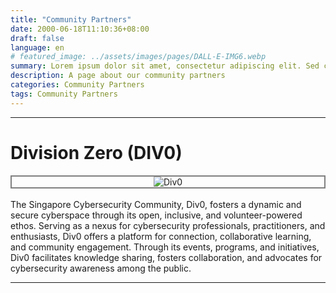 ```yaml
---
title: "Community Partners"
date: 2000-06-18T11:10:36+08:00
draft: false
language: en
# featured_image: ../assets/images/pages/DALL-E-IMG6.webp
summary: Lorem ipsum dolor sit amet, consectetur adipiscing elit. Sed cursus, odio nec venenatis lacinia, lacus lectus varius nisi, in tristique mi purus ut libero.
description: A page about our community partners
categories: Community Partners
tags: Community Partners
---
```


___

# Division Zero (DIV0)
<div style="display: flex; justify-content: center; margin-top: 0; margin-bottom: 0; border: 2px solid grey;">
    <img src="/images/partners/Div0_v2.webp" alt="Div0">
</div></br>
The Singapore Cybersecurity Community, Div0, fosters a dynamic and secure cyberspace through its open, inclusive, and volunteer-powered ethos. Serving as a nexus for cybersecurity professionals, practitioners, and enthusiasts, Div0 offers a platform for connection, collaborative learning, and community engagement. Through its events, programs, and initiatives, Div0 facilitates knowledge sharing, fosters collaboration, and advocates for cybersecurity awareness among the public.

___